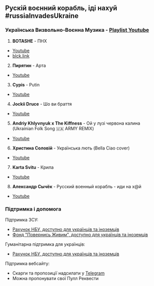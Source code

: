 ## Рускій воєнний корабль, іді нахуй #russiaInvadesUkraine

### Українська Визвольно-Воєнна Музика - [Playlist Youtube](https://www.youtube.com/watch?v=tgbCrSimQDQ&list=PLwyoJhmuKwgjlBTJUVICU6trYOWyhQVpQ)

1. **BOTASHE** - ПНХ
- [Youtube](https://www.youtube.com/watch?v=tgbCrSimQDQ)
- [blck.link](https://blck.link/pnh)

2. **Пирятин** - Арта
- [Youtube](https://www.youtube.com/watch?v=0YCmjyRtNEc)

3. **Cypis** - Putin
- [Youtube](https://www.youtube.com/watch?v=dBqBJ6C5Mkw)

4. **Jockii Druce** - Шо ви браття
- [Youtube](https://www.youtube.com/watch?v=jFIeP6xb0oE)

5. **Andriy Khlyvnyuk x The Kiffness** - Ой у лузі червона калина (Ukrainian Folk Song 🇺🇦 ARMY REMIX)
- [Youtube](https://www.youtube.com/watch?v=lu8m5FA2nL8)

6. **Христина Соловій** - Українська лють (Bella Ciao cover)
- [Youtube](https://www.youtube.com/watch?v=PqVCQEthhOU)

7. **Karta Svitu** - Крила
- [Youtube](https://www.youtube.com/watch?v=9Vr7G_dnpkM)

8. **Александр Сычёк** - Русский военный корабль - иди на х@й
- [Youtube](https://www.youtube.com/watch?v=iRieRJV3veA)


### Підтримка і допомога

Підтримка ЗСУ:
- [Рахунок НБУ, доступно для українців та іноземців](https://bank.gov.ua/ua/news/all/natsionalniy-bank-vidkriv-spetsrahunok-dlya-zboru-koshtiv-na-potrebi-armiyi)
- [Фонд "Повернись Живим", доступно для українців та іноземців](https://savelife.in.ua)

Гуманітарна підтримка для українців:
- [Рахунок НБУ, доступно для українців та іноземців](https://bank.gov.ua/ua/news/all/natsionalniy-bank-vidkriv-rahunok-dlya-gumanitarnoyi-dopomogi-ukrayintsyam-postrajdalim-vid-rosiyskoyi-agresiyi)

Підтримка вебсайту:
- Скарги та пропозиції надсилати у [Telegram](https://t.me/coffeeteea)
- Можна пропонувати свої Пулл Реквести

